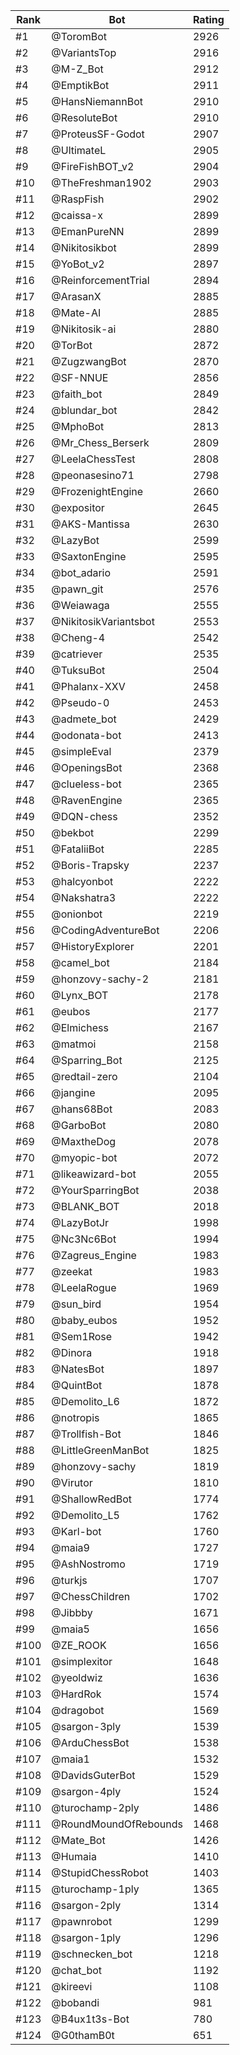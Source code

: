 Rank|Bot|Rating
---|---|---
#1|@ToromBot|2926
#2|@VariantsTop|2916
#3|@M-Z_Bot|2912
#4|@EmptikBot|2911
#5|@HansNiemannBot|2910
#6|@ResoluteBot|2910
#7|@ProteusSF-Godot|2907
#8|@UltimateL|2905
#9|@FireFishBOT_v2|2904
#10|@TheFreshman1902|2903
#11|@RaspFish|2902
#12|@caissa-x|2899
#13|@EmanPureNN|2899
#14|@Nikitosikbot|2899
#15|@YoBot_v2|2897
#16|@ReinforcementTrial|2894
#17|@ArasanX|2885
#18|@Mate-AI|2885
#19|@Nikitosik-ai|2880
#20|@TorBot|2872
#21|@ZugzwangBot|2870
#22|@SF-NNUE|2856
#23|@faith_bot|2849
#24|@blundar_bot|2842
#25|@MphoBot|2813
#26|@Mr_Chess_Berserk|2809
#27|@LeelaChessTest|2808
#28|@peonasesino71|2798
#29|@FrozenightEngine|2660
#30|@expositor|2645
#31|@AKS-Mantissa|2630
#32|@LazyBot|2599
#33|@SaxtonEngine|2595
#34|@bot_adario|2591
#35|@pawn_git|2576
#36|@Weiawaga|2555
#37|@NikitosikVariantsbot|2553
#38|@Cheng-4|2542
#39|@catriever|2535
#40|@TuksuBot|2504
#41|@Phalanx-XXV|2458
#42|@Pseudo-0|2453
#43|@admete_bot|2429
#44|@odonata-bot|2413
#45|@simpleEval|2379
#46|@OpeningsBot|2368
#47|@clueless-bot|2365
#48|@RavenEngine|2365
#49|@DQN-chess|2352
#50|@bekbot|2299
#51|@FataliiBot|2285
#52|@Boris-Trapsky|2237
#53|@halcyonbot|2222
#54|@Nakshatra3|2222
#55|@onionbot|2219
#56|@CodingAdventureBot|2206
#57|@HistoryExplorer|2201
#58|@camel_bot|2184
#59|@honzovy-sachy-2|2181
#60|@Lynx_BOT|2178
#61|@eubos|2177
#62|@Elmichess|2167
#63|@matmoi|2158
#64|@Sparring_Bot|2125
#65|@redtail-zero|2104
#66|@jangine|2095
#67|@hans68Bot|2083
#68|@GarboBot|2080
#69|@MaxtheDog|2078
#70|@myopic-bot|2072
#71|@likeawizard-bot|2055
#72|@YourSparringBot|2038
#73|@BLANK_BOT|2018
#74|@LazyBotJr|1998
#75|@Nc3Nc6Bot|1994
#76|@Zagreus_Engine|1983
#77|@zeekat|1983
#78|@LeelaRogue|1969
#79|@sun_bird|1954
#80|@baby_eubos|1952
#81|@Sem1Rose|1942
#82|@Dinora|1918
#83|@NatesBot|1897
#84|@QuintBot|1878
#85|@Demolito_L6|1872
#86|@notropis|1865
#87|@Trollfish-Bot|1846
#88|@LittleGreenManBot|1825
#89|@honzovy-sachy|1819
#90|@Virutor|1810
#91|@ShallowRedBot|1774
#92|@Demolito_L5|1762
#93|@Karl-bot|1760
#94|@maia9|1727
#95|@AshNostromo|1719
#96|@turkjs|1707
#97|@ChessChildren|1702
#98|@Jibbby|1671
#99|@maia5|1656
#100|@ZE_ROOK|1656
#101|@simplexitor|1648
#102|@yeoldwiz|1636
#103|@HardRok|1574
#104|@dragobot|1569
#105|@sargon-3ply|1539
#106|@ArduChessBot|1538
#107|@maia1|1532
#108|@DavidsGuterBot|1529
#109|@sargon-4ply|1524
#110|@turochamp-2ply|1486
#111|@RoundMoundOfRebounds|1468
#112|@Mate_Bot|1426
#113|@Humaia|1410
#114|@StupidChessRobot|1403
#115|@turochamp-1ply|1365
#116|@sargon-2ply|1314
#117|@pawnrobot|1299
#118|@sargon-1ply|1296
#119|@schnecken_bot|1218
#120|@chat_bot|1192
#121|@kireevi|1108
#122|@bobandi|981
#123|@B4ux1t3s-Bot|780
#124|@G0thamB0t|651
